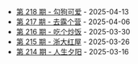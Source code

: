 * [第 218 期 - 勾狗可爱](https://weekly.tw93.fun/posts/218-勾狗可爱) - 2025-04-13
* [第 217 期 - 去露个营](https://weekly.tw93.fun/posts/217-去露个营) - 2025-04-06
* [第 216 期 - 吃个炒饭](https://weekly.tw93.fun/posts/216-吃个炒饭) - 2025-03-30
* [第 215 期 - 浙大红屋](https://weekly.tw93.fun/posts/215-浙大红屋) - 2025-03-26
* [第 214 期 - 人生夕阳](https://weekly.tw93.fun/posts/214-人生夕阳) - 2025-03-16
